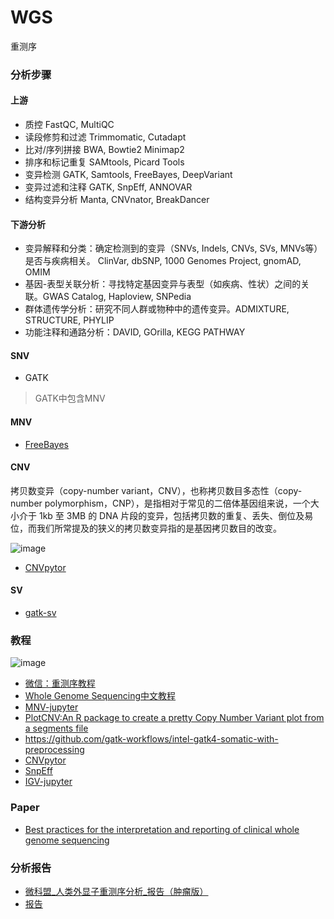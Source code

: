 # WGS
重测序

### 分析步骤
#### 上游
- 质控 FastQC, MultiQC
- 读段修剪和过滤  Trimmomatic, Cutadapt
- 比对/序列拼接 BWA, Bowtie2 Minimap2
- 排序和标记重复 SAMtools, Picard Tools
- 变异检测  GATK, Samtools, FreeBayes, DeepVariant
- 变异过滤和注释  GATK, SnpEff, ANNOVAR
- 结构变异分析 Manta, CNVnator, BreakDancer
#### 下游分析
- 变异解释和分类：确定检测到的变异（SNVs, Indels, CNVs, SVs, MNVs等）是否与疾病相关。 ClinVar, dbSNP, 1000 Genomes Project, gnomAD, OMIM
- 基因-表型关联分析：寻找特定基因变异与表型（如疾病、性状）之间的关联。GWAS Catalog, Haploview, SNPedia
- 群体遗传学分析：研究不同人群或物种中的遗传变异。ADMIXTURE, STRUCTURE, PHYLIP
- 功能注释和通路分析：DAVID, GOrilla, KEGG PATHWAY

#### SNV
- GATK
> GATK中包含MNV
#### MNV
- [FreeBayes](https://github.com/freebayes/freebayes)
#### CNV
拷贝数变异（copy-number variant，CNV），也称拷贝数目多态性（copy-number polymorphism，CNP），是指相对于常见的二倍体基因组来说，一个大小介于 1kb 至 3MB 的 DNA 片段的变异，包括拷贝数的重复、丢失、倒位及易位，而我们所常提及的狭义的拷贝数变异指的是基因拷贝数目的改变。

![image](https://github.com/petemeng/WGS/assets/96255420/859451db-f26b-4c48-93a5-639349aea726)

- [CNVpytor](https://github.com/abyzovlab/CNVpytor/tree/master)
#### SV
- [gatk-sv](https://github.com/broadinstitute/gatk-sv)

  
### 教程
![image](https://github.com/petemeng/WGS/assets/96255420/c7c9f6d4-5ce1-4acf-87e1-4cbe44d48cdc)


- [微信：重测序教程](https://mp.weixin.qq.com/mp/appmsgalbum?action=getalbum&__biz=Mzg4NDc4MjkxNA==&scene=24&album_id=2485246989195051008&count=3&uin=&key=&devicetype=Windows+10+x64&version=63090809&lang=zh_CN&ascene=0)
- [Whole Genome Sequencing中文教程](https://github.com/flowhub-team/WholeGenomeSequencing-WGS/blob/main/README_cn.md)
- [MNV-jupyter](https://github.com/macarthur-lab/gnomad_mnv)
- [PlotCNV:An R package to create a pretty Copy Number Variant plot from a segments file](https://github.com/findlaycopley/PlotCNV)
- https://github.com/gatk-workflows/intel-gatk4-somatic-with-preprocessing
- [CNVpytor](https://github.com/abyzovlab/CNVpytor/tree/master)
- [SnpEff](https://pcingola.github.io/SnpEff/snpeff/introduction/)
- [IGV-jupyter](https://github.com/g2nb/igv-jupyter)

### Paper
- [Best practices for the interpretation and reporting of clinical whole genome sequencing](https://www.nature.com/articles/s41525-022-00295-z)


### 分析报告
- [微科盟_人类外显子重测序分析_报告（肿瘤版）](https://bioincloud.tech/cloudir/reports/WES/wes_report.html)
- [报告](https://neo-bio.cn/storage/upload/2022-10-18/1666056055_N1un.pdf)
